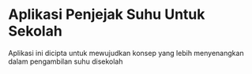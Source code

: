 # Aplikasi Penjejak Suhu Untuk Sekolah

Aplikasi ini dicipta untuk mewujudkan konsep yang lebih menyenangkan dalam pengambilan suhu disekolah 
